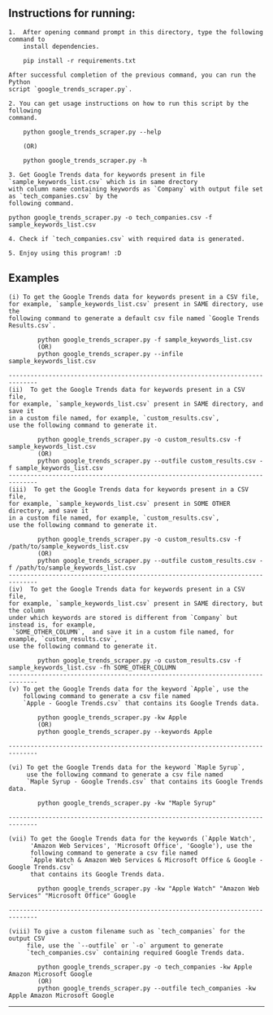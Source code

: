 ## Instructions for running:

    1.  After opening command prompt in this directory, type the following command to 
        install dependencies.
        
        pip install -r requirements.txt

    After successful completion of the previous command, you can run the Python 
    script `google_trends_scraper.py`.

    2. You can get usage instructions on how to run this script by the following 
    command.

        python google_trends_scraper.py --help

        (OR)
        
        python google_trends_scraper.py -h

    3. Get Google Trends data for keywords present in file `sample_keywords_list.csv` which is in same drectory
    with column name containing keywords as `Company` with output file set as `tech_companies.csv` by the 
    following command.

    python google_trends_scraper.py -o tech_companies.csv -f sample_keywords_list.csv

    4. Check if `tech_companies.csv` with required data is generated.

    5. Enjoy using this program! :D




## Examples

    (i) To get the Google Trends data for keywords present in a CSV file, 
    for example, `sample_keywords_list.csv` present in SAME directory, use the 
    following command to generate a default csv file named `Google Trends Results.csv`.

            python google_trends_scraper.py -f sample_keywords_list.csv
            (OR)
            python google_trends_scraper.py --infile sample_keywords_list.csv
    
    ------------------------------------------------------------------------------
    (ii)  To get the Google Trends data for keywords present in a CSV file, 
    for example, `sample_keywords_list.csv` present in SAME directory, and save it 
    in a custom file named, for example, `custom_results.csv`, 
    use the following command to generate it.

            python google_trends_scraper.py -o custom_results.csv -f sample_keywords_list.csv
            (OR)
            python google_trends_scraper.py --outfile custom_results.csv -f sample_keywords_list.csv
    ------------------------------------------------------------------------------
    (iii)  To get the Google Trends data for keywords present in a CSV file, 
    for example, `sample_keywords_list.csv` present in SOME OTHER directory, and save it 
    in a custom file named, for example, `custom_results.csv`, 
    use the following command to generate it.

            python google_trends_scraper.py -o custom_results.csv -f /path/to/sample_keywords_list.csv
            (OR)
            python google_trends_scraper.py --outfile custom_results.csv -f /path/to/sample_keywords_list.csv
    ------------------------------------------------------------------------------
    (iv)  To get the Google Trends data for keywords present in a CSV file, 
    for example, `sample_keywords_list.csv` present in SAME directory, but the column 
    under which keywords are stored is different from `Company` but instead is, for example,
     `SOME_OTHER_COLUMN`,  and save it in a custom file named, for example, `custom_results.csv`,
    use the following command to generate it.

            python google_trends_scraper.py -o custom_results.csv -f sample_keywords_list.csv -fh SOME_OTHER_COLUMN
    ------------------------------------------------------------------------------
    (v) To get the Google Trends data for the keyword `Apple`, use the
        following command to generate a csv file named 
        `Apple - Google Trends.csv` that contains its Google Trends data.

            python google_trends_scraper.py -kw Apple
            (OR)
            python google_trends_scraper.py --keywords Apple
    
    ------------------------------------------------------------------------------
    
    (vi) To get the Google Trends data for the keyword `Maple Syrup`,
         use the following command to generate a csv file named 
         `Maple Syrup - Google Trends.csv` that contains its Google Trends data.

            python google_trends_scraper.py -kw "Maple Syrup"

    ------------------------------------------------------------------------------

    (vii) To get the Google Trends data for the keywords (`Apple Watch', 
          'Amazon Web Services', 'Microsoft Office', 'Google'), use the 
          following command to generate a csv file named 
          `Apple Watch & Amazon Web Services & Microsoft Office & Google - Google Trends.csv`
          that contains its Google Trends data.
        
            python google_trends_scraper.py -kw "Apple Watch" "Amazon Web Services" "Microsoft Office" Google

    ------------------------------------------------------------------------------
    
    (viii) To give a custom filename such as `tech_companies` for the output CSV
         file, use the `--outfile` or `-o` argument to generate 
         `tech_companies.csv` containing required Google Trends data.

            python google_trends_scraper.py -o tech_companies -kw Apple Amazon Microsoft Google
            (OR)
            python google_trends_scraper.py --outfile tech_companies -kw Apple Amazon Microsoft Google



-----------------------------------------------------------------------------------------------------
